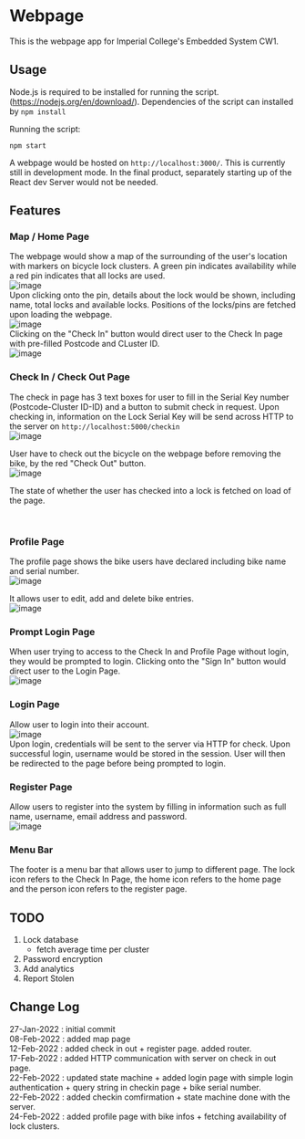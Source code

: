 # Webpage
This is the webpage app for Imperial College's Embedded System CW1. 

## Usage
Node.js is required to be installed for running the script. (https://nodejs.org/en/download/). Dependencies of the script can installed by `npm install` <br>

Running the script: <br>
```
npm start
```
A webpage would be hosted on `http://localhost:3000/`. This is currently still in development mode. In the final product, separately starting up of the React dev Server would not be needed. 

## Features 

### Map / Home Page
The webpage would show a map of the surrounding of the user's location with markers on bicycle lock clusters. A green pin indicates availability while a red pin indicates that all locks are used. <br/>
![image](img/map_markers.PNG)
<br/>
Upon clicking onto the pin, details about the lock would be shown, including name, total locks and available locks. Positions of the locks/pins are fetched upon loading the webpage.  <br/>
![image](img/map_w_details.PNG)
<br/>
Clicking on the "Check In" button would direct user to the Check In page with pre-filled Postcode and CLuster ID. <br/>
![image](img/check_in_prefilled.PNG)
<br/>

### Check In / Check Out Page
The check in page has 3 text boxes for user to fill in the Serial Key number (Postcode-Cluster ID-ID) and a button to submit check in request. Upon checking in, information on the Lock Serial Key will be send across HTTP to the server on `http://localhost:5000/checkin` <br/>
![image](img/check_in_out.PNG) <br/>

User have to check out the bicycle on the webpage before removing the bike, by the red "Check Out" button. <br/>
![image](img/check_out.PNG) <br/>

The state of whether the user has checked into a lock is fetched on load of the page.

<br/>

### Profile Page
The profile page shows the bike users have declared including bike name and serial number. <br/>
![image](img/profile.png) <br/>

It allows user to edit, add and delete bike entries. <br/>
![image](img/profile_edit.png) <br/>

### Prompt Login Page
When user trying to access to the Check In and Profile Page without login, they would be prompted to login. Clicking onto the "Sign In" button would direct user to the Login Page. <br/>
![image](img/prompt_login.PNG) <br/>

### Login Page
Allow user to login into their account. <br/>
![image](img/login.PNG) <br/>
Upon login, credentials will be sent to the server via HTTP for check. Upon successful login, username would be stored in the session. User will then be redirected to the page before being prompted to login.
<br/>

### Register Page
Allow users to register into the system by filling in information such as full name, username, email address and password. <br/>
![image](img/register.PNG)
<br/>

### Menu Bar
The footer is a menu bar that allows user to jump to different page. The lock icon refers to the Check In Page, the home icon refers to the home page and the person icon refers to the register page.

## TODO
1. Lock database
   - fetch average time per cluster
2. Password encryption
3. Add analytics
4. Report Stolen


## Change Log
27-Jan-2022 : initial commit <br/>
08-Feb-2022 : added map page <br/>
12-Feb-2022 : added check in out + register page. added router. <br/>
17-Feb-2022 : added HTTP communication with server on check in out page. <br/>
22-Feb-2022 : updated state machine + added login page with simple login authentication + query string in checkin page + bike serial number. <br/>
22-Feb-2022 : added checkin comfirmation + state machine done with the server. <br/>
24-Feb-2022 : added profile page with bike infos + fetching availability of lock clusters. <br/>